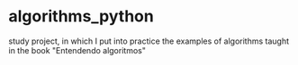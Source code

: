 # algorithms_python

study project, in which I put into practice the examples of algorithms taught in the book "Entendendo algoritmos"